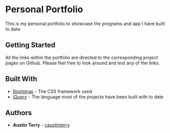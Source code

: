 # Personal Portfolio

This is my personal portfolio to showcase the programs and app I have built to date. 

## Getting Started

All the links within the portfolio are directed to the corresponding project pages on Github. Please feel free to look around and test any of the links.

## Built With

* [Bootstrap](https://getbootstrap.com/) - The CSS framework used
* [jQuery](https://jquery.com//) - The language most of the projects have been built with to date


## Authors

* **Austin Terry** - [caustinterry](https://github.com/caustinterry)
